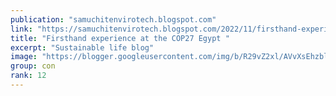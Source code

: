 ```yaml
---
publication: "samuchitenvirotech.blogspot.com"
link: "https://samuchitenvirotech.blogspot.com/2022/11/firsthand-experience-at-cop27-egypt.html"
title: "Firsthand experience at the COP27 Egypt "
excerpt: "Sustainable life blog"
image: "https://blogger.googleusercontent.com/img/b/R29vZ2xl/AVvXsEhzblpPioU_U4Ia7W4M-TYPhRJg8Nw4WCebftc1dxOqal_8oOzMWW-P6O3uTP8Vka71NAQ6l4OXwEVsvUlK-gM-lZlsCzBKkj10saL7JJaMM8Mfs74XSOC36lxFrrwOKgl82uN-GK050wHVjOdSvzdmAHhGtuLhQ_nIupjRN9ozEQdzewK3qZSJ7qVT/w1200-h630-p-k-no-nu/WhatsApp%20Image%202022-11-17%20at%2011.30.29.jpeg"
group: con
rank: 12
---
```


